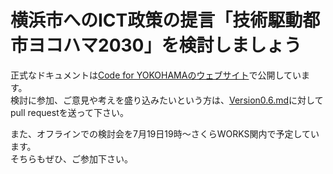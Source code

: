 # 横浜市へのICT政策の提言「技術駆動都市ヨコハマ2030」を検討しましょう

正式なドキュメントは[Code for YOKOHAMAのウェブサイト](http://code4.yokohama)で公開しています。  
検討に参加、ご意見や考えを盛り込みたいという方は、[Version0.6.md](https://github.com/Code4Yokohama/ICTProposal/blob/master/Version0.6.md)に対してpull requestを送って下さい。

また、オフラインでの検討会を7月19日19時〜さくらWORKS関内で予定しています。  
そちらもぜひ、ご参加下さい。
